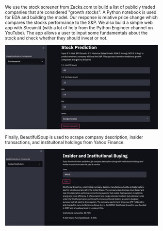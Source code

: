We use the stock screener from Zacks.com to build a list of publicly traded companies that are considered "growth stocks". A Python notebook is used for EDA and 
building the model. Our response is relative price change which compares the stocks performance to the S&P. We also build a simple web app with Streamlit (with a lot 
of help from the Python Engineer channel on YouTube). The app allows a user to input some fundamentals about the stock and check whether they should invest or not.


<img src="predict.png" alt="Getting started" />

Finally, BeautifulSoup is used to scrape company description, insider transactions, and instituitonal holdings from Yahoo Finance.

<img src="ins_int.png" alt="Getting started" />

